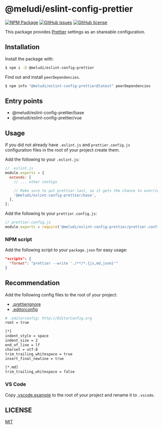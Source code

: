 # @meludi/eslint-config-prettier

[![NPM Package][eslint-config-prettier-npm-badge]][eslint-config-prettier-npm-link]
[![GitHub issues][eslint-config-prettier-issues-badge]][eslint-config-prettier-issues-link]
[![GitHub license][eslint-config-license-badge]][eslint-config-license-link]

This package provides [Prettier](https://prettier.io) settings as an shareable configuration.

## Installation

Install the package with:

```sh
$ npm i -D @meludi/eslint-config-prettier

```

Find out and install `peerDependencies`.

```sh
$ npm info "@meludi/eslint-config-prettier@latest" peerDependencies
```

## Entry points

- @meludi/eslint-config-prettier/base
- @meludi/eslint-config-prettier/vue

## Usage

If you did not already have `.eslint.js` and `prettier.config.js` configuration files in the root of your project create them.

Add the following to your `.eslint.js`:

```js
// .eslint.js
module.exports = {
  extends: [
    // ... other configs

    // Make sure to put prettier last, so it gets the chance to override other configs.
    '@meludi/eslint-config-prettier/base',
  ],
};
```

Add the following to your `prettier.config.js`:

```js
// prettier.config.js
module.exports = require('@meludi/eslint-config-prettier/prettier.config');
```

### NPM script

Add the following script to your `package.json` for easy usage:

```json
"scripts": {
  "format": "prettier --write './**/*.{js,md,json}'"
}
```

## Recommendation

Add the following config files to the root of your project:

- [.prettierignore](https://prettier.io/docs/en/ignore.html)
- [.editorconfig](https://editorconfig.org/)

```sh
# .editorconfig: http://EditorConfig.org
root = true

[*]
indent_style = space
indent_size = 2
end_of_line = lf
charset = utf-8
trim_trailing_whitespace = true
insert_final_newline = true

[*.md]
trim_trailing_whitespace = false
```

### VS Code

Copy [.vscode.example](https://github.com/meludi/eslint-config/tree/master/packages/eslint-config-prettier/.vscode.example) to the root of your project and rename it to `.vscode`.

## LICENSE

[MIT](LICENSE)

[eslint-config-license-badge]: https://img.shields.io/github/license/meludi/eslint-config
[eslint-config-license-link]: https://github.com/meludi/eslint-config/blob/main/LICENSE
[eslint-config-prettier-npm-badge]: https://img.shields.io/npm/v/@meludi/eslint-config-prettier.svg
[eslint-config-prettier-npm-link]: https://www.npmjs.com/package/@meludi/eslint-config-prettier
[eslint-config-prettier-issues-badge]: https://img.shields.io/github/issues/meludi/stylelint-config/package:%20eslint-config-prettier?label=issues
[eslint-config-prettier-issues-link]: https://github.com/meludi/stylelint-config/issues?q=is%3Aopen+is%3Aissue+label%3A%22package%3A+eslint-config-prettier%22
